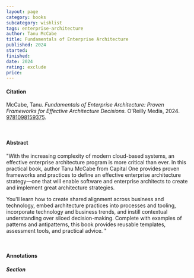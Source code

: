 ```yaml
---
layout: page
category: books
subcategory: wishlist
tags: enterprise-architecture
author: Tanu McCabe
title: Fundamentals of Enterprise Architecture
published: 2024
started:
finished:
date: 2024
rating: exclude
price:
---
```


#### Citation

McCabe, Tanu. *Fundamentals of Enterprise Architecture: Proven Frameworks for Effective Architecture Decisions.* O'Reilly Media, 2024. [‎9781098159375](https://www.amazon.ca/Fundamentals-Enterprise-Architecture-Frameworks-Effective/dp/1098159373/).

<br>

#### Abstract

"With the increasing complexity of modern cloud-based systems, an effective enterprise architecture program is more critical than ever. In this practical book, author Tanu McCabe from Capital One provides proven frameworks and practices to define an effective enterprise architecture strategy—one that will enable software and enterprise architects to create and implement great architecture strategies.

You'll learn how to create shared alignment across business and technology, embed architecture practices into processes and tooling, incorporate technology and business trends, and instill contextual understanding over siloed decision-making. Complete with examples of patterns and antipatterns, this book provides reusable templates, assessment tools, and practical advice. "

<br>

#### Annotations

##### Section
